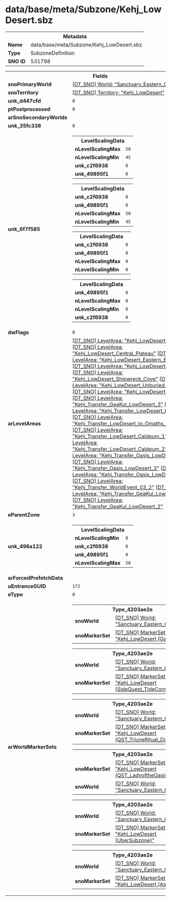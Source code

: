 <h1>data/base/meta/Subzone/Kehj_LowDesert.sbz</h1><table><tr><th colspan="100%">Metadata</th></tr><tr><td><b>Name</b></td><td>data/base/meta/Subzone/Kehj_LowDesert.sbz</td></tr><tr><td><b>Type</b></td><td>SubzoneDefinition</td></tr><tr><td><b>SNO ID</b></td><td>531798</td></tr></table>

<table><tr><th colspan="100%">Fields</th></tr><tr><td><b>snoPrimaryWorld</b></td><td><a href="..\World\Sanctuary_Eastern_Continent.wrl.md">[DT_SNO] World: "Sanctuary_Eastern_Continent"</a></td></tr><tr><td><b>snoTerritory</b></td><td><a href="..\Territory\Kehj_LowDesert.ter.md">[DT_SNO] Territory: "Kehj_LowDesert"</a></td></tr><tr><td><b>unk_d447cfd</b></td><td><code>0</code></td></tr><tr><td><b>ptPostprocessed</b></td><td><code>0</code></td></tr><tr><td><b>arSnoSecondaryWorlds</b></td><td></td></tr><tr><td><b>unk_35fc338</b></td><td><code>0</code></td></tr><tr><td><b>unk_6f7f585</b></td><td><table><tr><th colspan="100%">LevelScalingData</th></tr><tr><td><b>nLevelScalingMax</b></td><td><code>50</code></td></tr><tr><td><b>nLevelScalingMin</b></td><td><code>45</code></td></tr><tr><td><b>unk_c2f6938</b></td><td><code>0</code></td></tr><tr><td><b>unk_49895f1</b></td><td><code>0</code></td></tr></table>


<table><tr><th colspan="100%">LevelScalingData</th></tr><tr><td><b>unk_c2f6938</b></td><td><code>0</code></td></tr><tr><td><b>unk_49895f1</b></td><td><code>0</code></td></tr><tr><td><b>nLevelScalingMax</b></td><td><code>50</code></td></tr><tr><td><b>nLevelScalingMin</b></td><td><code>45</code></td></tr></table>


<table><tr><th colspan="100%">LevelScalingData</th></tr><tr><td><b>unk_c2f6938</b></td><td><code>0</code></td></tr><tr><td><b>unk_49895f1</b></td><td><code>0</code></td></tr><tr><td><b>nLevelScalingMax</b></td><td><code>0</code></td></tr><tr><td><b>nLevelScalingMin</b></td><td><code>0</code></td></tr></table>


<table><tr><th colspan="100%">LevelScalingData</th></tr><tr><td><b>unk_49895f1</b></td><td><code>0</code></td></tr><tr><td><b>nLevelScalingMax</b></td><td><code>0</code></td></tr><tr><td><b>nLevelScalingMin</b></td><td><code>0</code></td></tr><tr><td><b>unk_c2f6938</b></td><td><code>0</code></td></tr></table>


</td></tr><tr><td><b>dwFlags</b></td><td><code>0</code></td></tr><tr><td><b>arLevelAreas</b></td><td><a href="..\LevelArea\Kehj_LowDesert.lvl.md">[DT_SNO] LevelArea: "Kehj_LowDesert"</a>
<a href="..\LevelArea\Kehj_LowDesert_Central_Plateau.lvl.md">[DT_SNO] LevelArea: "Kehj_LowDesert_Central_Plateau"</a>
<a href="..\LevelArea\Kehj_LowDesert_Eastern_Basin.lvl.md">[DT_SNO] LevelArea: "Kehj_LowDesert_Eastern_Basin"</a>
<a href="..\LevelArea\Kehj_LowDesert_Oasis.lvl.md">[DT_SNO] LevelArea: "Kehj_LowDesert_Oasis"</a>
<a href="..\LevelArea\Kehj_LowDesert_Shipwreck_Cove.lvl.md">[DT_SNO] LevelArea: "Kehj_LowDesert_Shipwreck_Cove"</a>
<a href="..\LevelArea\Kehj_LowDesert_Unburied_Ruins.lvl.md">[DT_SNO] LevelArea: "Kehj_LowDesert_Unburied_Ruins"</a>
<a href="..\LevelArea\Kehj_LowDesert_Oasis2.lvl.md">[DT_SNO] LevelArea: "Kehj_LowDesert_Oasis2"</a>
<a href="..\LevelArea\Kehj_Transfer_GeaKul_LowDesert_3.lvl.md">[DT_SNO] LevelArea: "Kehj_Transfer_GeaKul_LowDesert_3"</a>
<a href="..\LevelArea\Kehj_Transfer_LowDesert_to_Omaths.lvl.md">[DT_SNO] LevelArea: "Kehj_Transfer_LowDesert_to_Omaths"</a>
<a href="..\LevelArea\Kehj_Transfer_LowDesert_to_Omaths_2.lvl.md">[DT_SNO] LevelArea: "Kehj_Transfer_LowDesert_to_Omaths_2"</a>
<a href="..\LevelArea\Kehj_Transfer_LowDesert_Caldeum_1.lvl.md">[DT_SNO] LevelArea: "Kehj_Transfer_LowDesert_Caldeum_1"</a>
<a href="..\LevelArea\Kehj_Transfer_LowDesert_Caldeum_2.lvl.md">[DT_SNO] LevelArea: "Kehj_Transfer_LowDesert_Caldeum_2"</a>
<a href="..\LevelArea\Kehj_Transfer_Oasis_LowDesert_2.lvl.md">[DT_SNO] LevelArea: "Kehj_Transfer_Oasis_LowDesert_2"</a>
<a href="..\LevelArea\Kehj_Transfer_Oasis_LowDesert_3.lvl.md">[DT_SNO] LevelArea: "Kehj_Transfer_Oasis_LowDesert_3"</a>
<a href="..\LevelArea\Kehj_Transfer_Oasis_LowDesert_4.lvl.md">[DT_SNO] LevelArea: "Kehj_Transfer_Oasis_LowDesert_4"</a>
<a href="..\LevelArea\Kehj_Transfer_WorldEvent_03_2.lvl.md">[DT_SNO] LevelArea: "Kehj_Transfer_WorldEvent_03_2"</a>
<a href="..\LevelArea\Kehj_Transfer_GeaKul_LowDesert_1.lvl.md">[DT_SNO] LevelArea: "Kehj_Transfer_GeaKul_LowDesert_1"</a>
<a href="..\LevelArea\Kehj_Transfer_GeaKul_LowDesert_2.lvl.md">[DT_SNO] LevelArea: "Kehj_Transfer_GeaKul_LowDesert_2"</a>
</td></tr><tr><td><b>eParentZone</b></td><td><code>3</code></td></tr><tr><td><b>unk_496a122</b></td><td><table><tr><th colspan="100%">LevelScalingData</th></tr><tr><td><b>nLevelScalingMin</b></td><td><code>0</code></td></tr><tr><td><b>unk_c2f6938</b></td><td><code>0</code></td></tr><tr><td><b>unk_49895f1</b></td><td><code>0</code></td></tr><tr><td><b>nLevelScalingMax</b></td><td><code>50</code></td></tr></table>

</td></tr><tr><td><b>arForcedPrefetchData</b></td><td></td></tr><tr><td><b>uEntranceGUID</b></td><td><code>172</code></td></tr><tr><td><b>eType</b></td><td><code>0</code></td></tr><tr><td><b>arWorldMarkerSets</b></td><td><table><tr><th colspan="100%">Type_4203ae2e</th></tr><tr><td><b>snoWorld</b></td><td><a href="..\World\Sanctuary_Eastern_Continent.wrl.md">[DT_SNO] World: "Sanctuary_Eastern_Continent"</a></td></tr><tr><td><b>snoMarkerSet</b></td><td><a href="..\MarkerSet\Kehj_LowDesert (Game).mrk.md">[DT_SNO] MarkerSet: "Kehj_LowDesert (Game)"</a></td></tr></table>


<table><tr><th colspan="100%">Type_4203ae2e</th></tr><tr><td><b>snoWorld</b></td><td><a href="..\World\Sanctuary_Eastern_Continent.wrl.md">[DT_SNO] World: "Sanctuary_Eastern_Continent"</a></td></tr><tr><td><b>snoMarkerSet</b></td><td><a href="..\MarkerSet\Kehj_LowDesert (SideQuest_TideComesIn).mrk.md">[DT_SNO] MarkerSet: "Kehj_LowDesert (SideQuest_TideComesIn)"</a></td></tr></table>


<table><tr><th colspan="100%">Type_4203ae2e</th></tr><tr><td><b>snoWorld</b></td><td><a href="..\World\Sanctuary_Eastern_Continent.wrl.md">[DT_SNO] World: "Sanctuary_Eastern_Continent"</a></td></tr><tr><td><b>snoMarkerSet</b></td><td><a href="..\MarkerSet\Kehj_LowDesert (QST_TriuneRitual_Diablo).mrk.md">[DT_SNO] MarkerSet: "Kehj_LowDesert (QST_TriuneRitual_Diablo)"</a></td></tr></table>


<table><tr><th colspan="100%">Type_4203ae2e</th></tr><tr><td><b>snoMarkerSet</b></td><td><a href="..\MarkerSet\Kehj_LowDesert (QST_LadyoftheOasis).mrk.md">[DT_SNO] MarkerSet: "Kehj_LowDesert (QST_LadyoftheOasis)"</a></td></tr><tr><td><b>snoWorld</b></td><td><a href="..\World\Sanctuary_Eastern_Continent.wrl.md">[DT_SNO] World: "Sanctuary_Eastern_Continent"</a></td></tr></table>


<table><tr><th colspan="100%">Type_4203ae2e</th></tr><tr><td><b>snoWorld</b></td><td><a href="..\World\Sanctuary_Eastern_Continent.wrl.md">[DT_SNO] World: "Sanctuary_Eastern_Continent"</a></td></tr><tr><td><b>snoMarkerSet</b></td><td><a href="..\MarkerSet\Kehj_LowDesert (UberSubzone).mrk.md">[DT_SNO] MarkerSet: "Kehj_LowDesert (UberSubzone)"</a></td></tr></table>


<table><tr><th colspan="100%">Type_4203ae2e</th></tr><tr><td><b>snoWorld</b></td><td><a href="..\World\Sanctuary_Eastern_Continent.wrl.md">[DT_SNO] World: "Sanctuary_Eastern_Continent"</a></td></tr><tr><td><b>snoMarkerSet</b></td><td><a href="..\MarkerSet\Kehj_LowDesert (Ambient).mrk.md">[DT_SNO] MarkerSet: "Kehj_LowDesert (Ambient)"</a></td></tr></table>


</td></tr></table>

